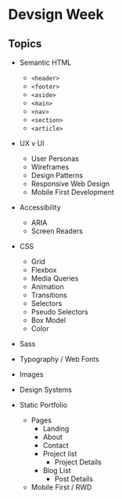 # Devsign Week

## Topics 
* Semantic HTML
  * `<header>`
  * `<footer>`
  * `<aside>`
  * `<main>`
  * `<nav>`
  * `<section>`
  * `<article>`
* UX v UI
  * User Personas
  * Wireframes
  * Design Patterns
  * Responsive Web Design
  * Mobile First Development
* Accessibility
  * ARIA
  * Screen Readers
* CSS
  * Grid
  * Flexbox
  * Media Queries
  * Animation
  * Transitions
  * Selectors 
  * Pseudo Selectors
  * Box Model
  * Color
* Sass
* Typography / Web Fonts
* Images
* Design Systems 

* Static Portfolio
  * Pages
    * Landing
    * About
    * Contact
    * Project list
      * Project Details
    * Blog List
      * Post Details
  * Mobile First / RWD




